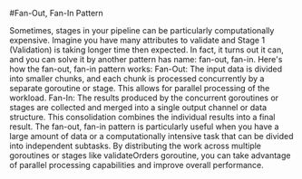 #Fan-Out, Fan-In Pattern

Sometimes, stages in your pipeline can be particularly computationally expensive. Imagine you have many attributes to validate and Stage 1 (Validation) is taking longer time then expected. In fact, it turns out it can, and you can solve it by another pattern has name: fan-out, fan-in.
Here's how the fan-out, fan-in pattern works:
Fan-Out: The input data is divided into smaller chunks, and each chunk is processed concurrently by a separate goroutine or stage. This allows for parallel processing of the workload.
Fan-In: The results produced by the concurrent goroutines or stages are collected and merged into a single output channel or data structure. This consolidation combines the individual results into a final result.
The fan-out, fan-in pattern is particularly useful when you have a large amount of data or a computationally intensive task that can be divided into independent subtasks. By distributing the work across multiple goroutines or stages like validateOrders goroutine, you can take advantage of parallel processing capabilities and improve overall performance.